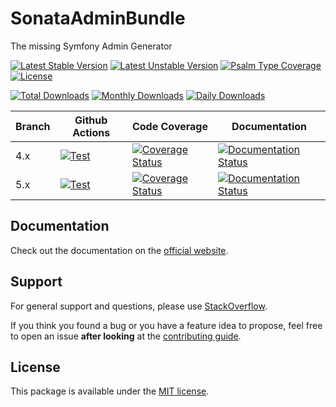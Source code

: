 <!--
DO NOT EDIT THIS FILE!

It's auto-generated by sonata-project/dev-kit package.
-->

# SonataAdminBundle

The missing Symfony Admin Generator

[![Latest Stable Version](https://poser.pugx.org/sonata-project/admin-bundle/v/stable)](https://packagist.org/packages/sonata-project/admin-bundle)
[![Latest Unstable Version](https://poser.pugx.org/sonata-project/admin-bundle/v/unstable)](https://packagist.org/packages/sonata-project/admin-bundle)
[![Psalm Type Coverage][shepherd_stable_badge]][shepherd_stable_link]
[![License](https://poser.pugx.org/sonata-project/admin-bundle/license)](https://packagist.org/packages/sonata-project/admin-bundle)

[![Total Downloads](https://poser.pugx.org/sonata-project/admin-bundle/downloads)](https://packagist.org/packages/sonata-project/admin-bundle)
[![Monthly Downloads](https://poser.pugx.org/sonata-project/admin-bundle/d/monthly)](https://packagist.org/packages/sonata-project/admin-bundle)
[![Daily Downloads](https://poser.pugx.org/sonata-project/admin-bundle/d/daily)](https://packagist.org/packages/sonata-project/admin-bundle)

Branch | Github Actions | Code Coverage | Documentation |
------ | -------------- | ------------- | ------------- |
4.x | [![Test][test_stable_badge]][test_stable_link] | [![Coverage Status][coverage_stable_badge]][coverage_stable_link] | [![Documentation Status][documentation_stable_badge]][documentation_stable_link] |
5.x | [![Test][test_unstable_badge]][test_unstable_link] | [![Coverage Status][coverage_unstable_badge]][coverage_unstable_link] | [![Documentation Status][documentation_unstable_badge]][documentation_unstable_link] |

## Documentation

Check out the documentation on the [official website](https://docs.sonata-project.org/projects/SonataAdminBundle).

## Support

For general support and questions, please use [StackOverflow](http://stackoverflow.com/questions/tagged/sonata).

If you think you found a bug or you have a feature idea to propose, feel free to open an issue
**after looking** at the [contributing guide](CONTRIBUTING.md).

## License

This package is available under the [MIT license](LICENSE).

[test_stable_badge]: https://github.com/sonata-project/SonataAdminBundle/workflows/Test/badge.svg?branch=4.x
[test_stable_link]: https://github.com/sonata-project/SonataAdminBundle/actions?query=workflow:test+branch:4.x
[test_unstable_badge]: https://github.com/sonata-project/SonataAdminBundle/workflows/Test/badge.svg?branch=5.x
[test_unstable_link]: https://github.com/sonata-project/SonataAdminBundle/actions?query=workflow:test+branch:5.x
[coverage_stable_badge]: https://codecov.io/gh/sonata-project/SonataAdminBundle/branch/4.x/graph/badge.svg
[coverage_stable_link]: https://codecov.io/gh/sonata-project/SonataAdminBundle/branch/4.x
[coverage_unstable_badge]: https://codecov.io/gh/sonata-project/SonataAdminBundle/branch/5.x/graph/badge.svg
[coverage_unstable_link]: https://codecov.io/gh/sonata-project/SonataAdminBundle/branch/5.x
[shepherd_stable_badge]: https://shepherd.dev/github/sonata-project/SonataAdminBundle/coverage.svg
[shepherd_stable_link]: https://shepherd.dev/github/sonata-project/SonataAdminBundle
[documentation_stable_badge]: https://readthedocs.org/projects/sonata-project-sonataadminbundle/badge/?version=4.x
[documentation_stable_link]: https://docs.sonata-project.org/projects/SonataAdminBundle/en/4.x/?badge=4.x
[documentation_unstable_badge]: https://readthedocs.org/projects/sonata-project-sonataadminbundle/badge/?version=5.x
[documentation_unstable_link]: https://docs.sonata-project.org/projects/SonataAdminBundle/en/5.x/?badge=5.x
